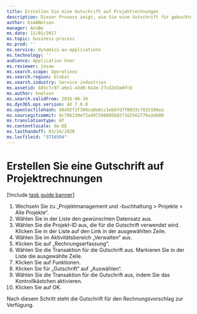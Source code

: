 ```yaml
---
title: Erstellen Sie eine Gutschrift auf Projektrechnungen
description: Dieser Prozess zeigt, wie Sie eine Gutschrift für gebuchte Projektrechnungen erstellen.
author: KimANelson
manager: AnnBe
ms.date: 11/01/2017
ms.topic: business-process
ms.prod: ''
ms.service: dynamics-ax-applications
ms.technology: ''
audience: Application User
ms.reviewer: josaw
ms.search.scope: Operations
ms.search.region: Global
ms.search.industry: Service industries
ms.assetid: 685c7c97-a6e1-43d0-b14e-27c42d3a0fcb
ms.author: knelson
ms.search.validFrom: 2016-06-30
ms.dyn365.ops.version: AX 7.0.0
ms.openlocfilehash: 08d92f3f309ca0e8cc1eb6fd7f0033c7815106ea
ms.sourcegitcommit: 8c786230ef2a497280885b827162561776e2eb00
ms.translationtype: HT
ms.contentlocale: de-DE
ms.lasthandoff: 03/24/2020
ms.locfileid: "3716504"
---
```

# <a name="create-a-credit-note-on-project-invoices"></a>Erstellen Sie eine Gutschrift auf Projektrechnungen

[!include [task guide banner](../../includes/task-guide-banner.md)]

1. Wechseln Sie zu „Projektmanagement und -buchhaltung > Projekte > Alle Projekte“. 
2. Wählen Sie in der Liste den gewünschten Datensatz aus. 
3. Wählen Sie die Projekt-ID aus, die für die Gutschrift verwendet wird. Klicken Sie in der Liste auf den Link in der ausgewählten Zeile. 
4. Wählen Sie im Aktivitätsbereich „Verwalten“ aus. 
5. Klicken Sie auf „Rechnungserfassung“. 
6. Wählen Sie die Transaktion für die Gutschrift aus. Markieren Sie in der Liste die ausgewählte Zeile. 
7. Klicken Sie auf Funktionen. 
8. Klicken Sie für „Gutschrift“ auf „Auswählen“. 
9. Wählen Sie die Transaktion für die Gutschrift aus, indem Sie das Kontrollkästchen aktivieren.
10. Klicken Sie auf OK. 

Nach diesem Schritt steht die Gutschrift für den Rechnungsvorschlag zur Verfügung.
